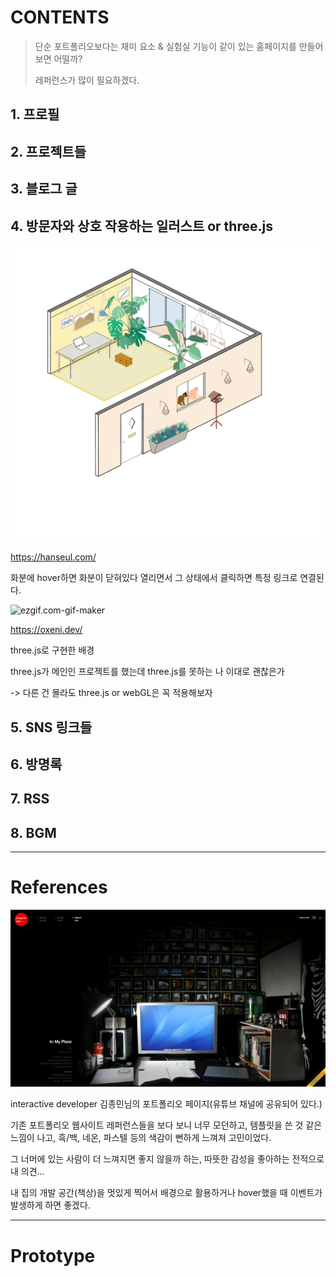 # CONTENTS

> 단순 포트폴리오보다는 재미 요소 & 실험실 기능이 같이 있는 홈페이지를 만들어 보면 어떨까?
>
> 레퍼런스가 많이 필요하겠다.

## 1. 프로필

## 2. 프로젝트들

## 3. 블로그 글

## 4. 방문자와 상호 작용하는 일러스트 or three.js

![image-20230201012930215](CONTENTS.assets/image-20230201012930215.png)

https://hanseul.com/

화분에 hover하면 화분이 닫혀있다 열리면서 그 상태에서 클릭하면 특정 링크로 연결된다.

![ezgif.com-gif-maker](CONTENTS.assets/ezgif.com-gif-maker.gif)

https://oxeni.dev/

three.js로 구현한 배경



three.js가 메인인 프로젝트를 했는데 three.js를 못하는 나 이대로 괜찮은가

-> 다른 건 몰라도 three.js or webGL은 꼭 적용해보자

## 5. SNS 링크들

## 6. 방명록

## 7. RSS

## 8. BGM

----------------------------------

# References

![image-20230201164944397](CONTENTS.assets/image-20230201164944397.png)

interactive developer 김종민님의 포트폴리오 페이지(유튜브 채널에 공유되어 있다.)

기존 포트폴리오 웹사이트 레퍼런스들을 보다 보니 너무 모던하고, 템플릿을 쓴 것 같은 느낌이 나고, 흑/백, 네온, 파스텔 등의 색감이 뻔하게 느껴져 고민이었다.

그 너머에 있는 사람이 더 느껴지면 좋지 않을까 하는, 따뜻한 감성을 좋아하는 전적으로 내 의견...

내 집의 개발 공간(책상)을 멋있게 찍어서 배경으로 활용하거나 hover했을 때 이벤트가 발생하게 하면 좋겠다.

----------

# Prototype